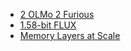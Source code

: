 - [2 OLMo 2 Furious](https://arxiv.org/pdf/2501.00656)
- [1.58-bit FLUX](https://www.arxiv.org/pdf/2412.18653)
- [Memory Layers at Scale](https://arxiv.org/pdf/2412.09764)
